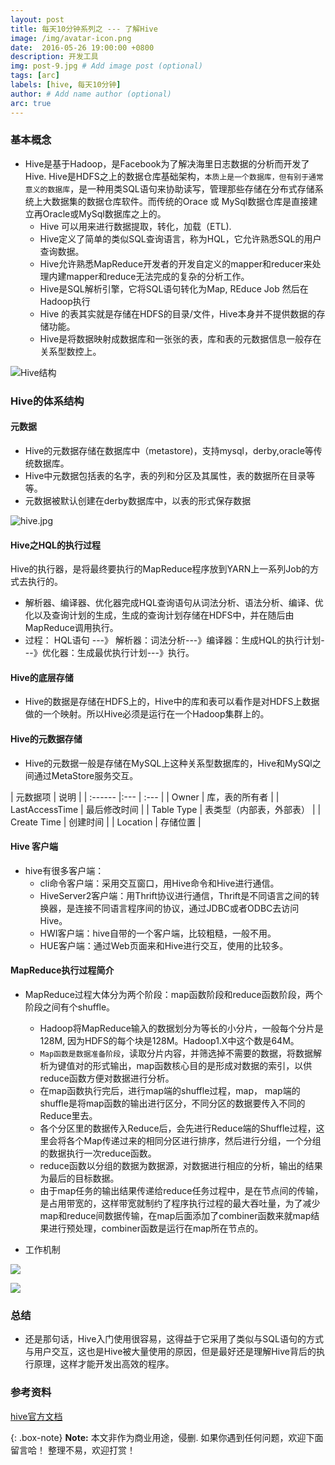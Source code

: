 ```yaml
---
layout: post
title: 每天10分钟系列之 --- 了解Hive
image: /img/avatar-icon.png
date:  2016-05-26 19:00:00 +0800  
description: 开发工具
img: post-9.jpg # Add image post (optional)
tags: [arc]
labels: [hive, 每天10分钟]
author: # Add name author (optional)
arc: true
---
```


### 基本概念
- Hive是基于Hadoop，是Facebook为了解决海里日志数据的分析而开发了Hive. Hive是HDFS之上的数据仓库基础架构，`本质上是一个数据库，但有别于通常意义的数据库`，是一种用类SQL语句来协助读写，管理那些存储在分布式存储系统上大数据集的数据仓库软件。而传统的Orace 或 MySql数据仓库是直接建立再Oracle或MySql数据库之上的。
    - Hive 可以用来进行数据提取，转化，加载（ETL).
    - Hive定义了简单的类似SQL查询语言，称为HQL，它允许熟悉SQL的用户查询数据。
    - Hive允许熟悉MapReduce开发者的开发自定义的mapper和reducer来处理内建mapper和reduce无法完成的复杂的分析工作。
    - Hive是SQL解析引擎，它将SQL语句转化为Map, REduce Job 然后在Hadoop执行
    - Hive 的表其实就是存储在HDFS的目录/文件，Hive本身并不提供数据的存储功能。
    - Hive是将数据映射成数据库和一张张的表，库和表的元数据信息一般存在关系型数控上。
    

![Hive结构](http://p6jsga0vv.bkt.clouddn.com/18-11-7/78607355.jpg)

### Hive的体系结构

#### 元数据
- Hive的元数据存储在数据库中（metastore)，支持mysql，derby,oracle等传统数据库。
- Hive中元数据包括表的名字，表的列和分区及其属性，表的数据所在目录等等。
- 元数据被默认创建在derby数据库中，以表的形式保存数据

![hive.jpg](http://p6jsga0vv.bkt.clouddn.com/18-11-7/73083763.jpg)

####  Hive之HQL的执行过程
  Hive的执行器，是将最终要执行的MapReduce程序放到YARN上一系列Job的方式去执行的。
  
- 解析器、编译器、优化器完成HQL查询语句从词法分析、语法分析、编译、优化以及查询计划的生成，生成的查询计划存储在HDFS中，并在随后由MapReduce调用执行。
- 过程： HQL语句 ---》 解析器：词法分析---》编译器：生成HQL的执行计划---》优化器：生成最优执行计划---》执行。

#### Hive的底层存储
- Hive的数据是存储在HDFS上的，Hive中的库和表可以看作是对HDFS上数据做的一个映射。所以Hive必须是运行在一个Hadoop集群上的。

#### Hive的元数据存储
- Hive的元数据一般是存储在MySQL上这种关系型数据库的，Hive和MySQl之间通过MetaStore服务交互。


| 元数据项 | 说明 | 
| :------ |:--- | :--- |
| Owner | 库，表的所有者 | 
| LastAccessTime | 最后修改时间 | 
| Table Type | 表类型（内部表，外部表） | 
| Create Time | 创建时间 |
| Location | 存储位置 |

#### Hive 客户端
- hive有很多客户端：
    - cli命令客户端：采用交互窗口，用Hive命令和Hive进行通信。
    - HiveServer2客户端：用Thrift协议进行通信，Thrift是不同语言之间的转换器，是连接不同语言程序间的协议，通过JDBC或者ODBC去访问Hive。
    - HWI客户端：hive自带的一个客户端，比较粗糙，一般不用。
    - HUE客户端：通过Web页面来和Hive进行交互，使用的比较多。

#### MapReduce执行过程简介
- MapReduce过程大体分为两个阶段：map函数阶段和reduce函数阶段，两个阶段之间有个shuffle。
    - Hadoop将MapReduce输入的数据划分为等长的小分片，一般每个分片是128M, 因为HDFS的每个块是128M。Hadoop1.X中这个数是64M。
    - `Map函数是数据准备阶段`，读取分片内容，并筛选掉不需要的数据，将数据解析为键值对的形式输出，map函数核心目的是形成对数据的索引，以供reduce函数方便对数据进行分析。
    - 在map函数执行完后，进行map端的shuffle过程，map， map端的shuffle是将map函数的输出进行区分，不同分区的数据要传入不同的Reduce里去。
    - 各个分区里的数据传入Reduce后，会先进行Reduce端的Shuffle过程，这里会将各个Map传递过来的相同分区进行排序，然后进行分组，一个分组的数据执行一次reduce函数。
    - reduce函数以分组的数据为数据源，对数据进行相应的分析，输出的结果为最后的目标数据。
    - 由于map任务的输出结果传递给reduce任务过程中，是在节点间的传输，是占用带宽的，这样带宽就制约了程序执行过程的最大吞吐量，为了减少map和reduce间数据传输，在map后面添加了combiner函数来就map结果进行预处理，combiner函数是运行在map所在节点的。

- 工作机制
 
![](http://p6jsga0vv.bkt.clouddn.com/18-11-7/48196677.jpg)

![](http://p6jsga0vv.bkt.clouddn.com/18-11-7/76648895.jpg)


### 总结

- 还是那句话，Hive入门使用很容易，这得益于它采用了类似与SQL语句的方式与用户交互，这也是Hive被大量使用的原因，但是最好还是理解Hive背后的执行原理，这样才能开发出高效的程序。


### 参考资料
 
[hive官方文档](https://cwiki.apache.org/confluence/display/Hive/GettingStarted.)

{: .box-note}
**Note:** 本文非作为商业用途，侵删. 如果你遇到任何问题，欢迎下面留言哈！ 整理不易，欢迎打赏！
